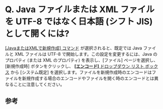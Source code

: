 # Q. Java ファイルまたは XML ファイルを UTF-8 ではなく日本語 (シフト JIS) として開くには?

[\[JavaまたはXMLで新規作成\] コマンド](../../cmd/file/file_new_config) が選択されると、既定では
Java ファイルと XML ファイルは UTF-8 で開始します。この設定を変更するには、Java のプロパティ (または XML のプロパティ)
を表示し、\[ファイル\] ページを選択し、\[新規作成時\] ボタンをクリックし、 [**\[エンコード\]** ドロップダウン リスト ボックス](../../dlg/properties/file/new_details/index) から
\[システム既定\]
を選択します。ファイルを新規作成時のエンコードはファイルを新規作成する場合のエンコードやファイルを開く時のエンコードとは異なることに注意してください。

## 参考
